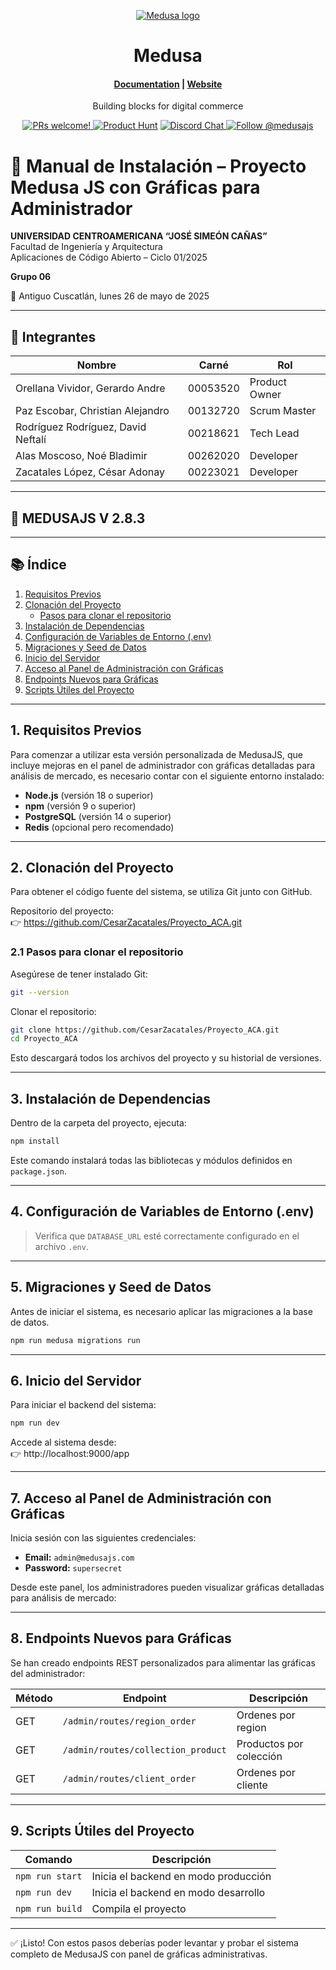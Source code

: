 <p align="center">
  <a href="https://www.medusajs.com">
  <picture>
    <source media="(prefers-color-scheme: dark)" srcset="https://user-images.githubusercontent.com/59018053/229103275-b5e482bb-4601-46e6-8142-244f531cebdb.svg">
    <source media="(prefers-color-scheme: light)" srcset="https://user-images.githubusercontent.com/59018053/229103726-e5b529a3-9b3f-4970-8a1f-c6af37f087bf.svg">
    <img alt="Medusa logo" src="https://user-images.githubusercontent.com/59018053/229103726-e5b529a3-9b3f-4970-8a1f-c6af37f087bf.svg">
    </picture>
  </a>
</p>
<h1 align="center">
  Medusa
</h1>

<h4 align="center">
  <a href="https://docs.medusajs.com">Documentation</a> |
  <a href="https://www.medusajs.com">Website</a>
</h4>

<p align="center">
  Building blocks for digital commerce
</p>
<p align="center">
  <a href="https://github.com/medusajs/medusa/blob/master/CONTRIBUTING.md">
    <img src="https://img.shields.io/badge/PRs-welcome-brightgreen.svg?style=flat" alt="PRs welcome!" />
  </a>
    <a href="https://www.producthunt.com/posts/medusa"><img src="https://img.shields.io/badge/Product%20Hunt-%231%20Product%20of%20the%20Day-%23DA552E" alt="Product Hunt"></a>
  <a href="https://discord.gg/xpCwq3Kfn8">
    <img src="https://img.shields.io/badge/chat-on%20discord-7289DA.svg" alt="Discord Chat" />
  </a>
  <a href="https://twitter.com/intent/follow?screen_name=medusajs">
    <img src="https://img.shields.io/twitter/follow/medusajs.svg?label=Follow%20@medusajs" alt="Follow @medusajs" />
  </a>
</p>

# 🧠 Manual de Instalación – Proyecto Medusa JS con Gráficas para Administrador

**UNIVERSIDAD CENTROAMERICANA “JOSÉ SIMEÓN CAÑAS”**  
Facultad de Ingeniería y Arquitectura  
Aplicaciones de Código Abierto – Ciclo 01/2025  

**Grupo 06**

📅 Antiguo Cuscatlán, lunes 26 de mayo de 2025  

---

## 👥 Integrantes

| Nombre                             | Carné     | Rol           |
|------------------------------------|-----------|----------------|
| Orellana Vividor, Gerardo Andre    | 00053520  | Product Owner  |
| Paz Escobar, Christian Alejandro   | 00132720  | Scrum Master   |
| Rodríguez Rodríguez, David Neftalí | 00218621  | Tech Lead      |
| Alas Moscoso, Noé Bladimir         | 00262020  | Developer      |
| Zacatales López, César Adonay      | 00223021  | Developer      |

---

## 🚀 MEDUSAJS V 2.8.3

---

## 📚 Índice

1. [Requisitos Previos](#1-requisitos-previos)  
2. [Clonación del Proyecto](#2-clonación-del-proyecto)  
   - [Pasos para clonar el repositorio](#21-pasos-para-clonar-el-repositorio)  
3. [Instalación de Dependencias](#3-instalación-de-dependencias)  
4. [Configuración de Variables de Entorno (.env)](#4-configuración-de-variables-de-entorno-env)  
5. [Migraciones y Seed de Datos](#5-migraciones-y-seed-de-datos)  
6. [Inicio del Servidor](#6-inicio-del-servidor)  
7. [Acceso al Panel de Administración con Gráficas](#7-acceso-al-panel-de-administración-con-gráficas)  
8. [Endpoints Nuevos para Gráficas](#8-endpoints-nuevos-para-gráficas)  
9. [Scripts Útiles del Proyecto](#9-scripts-útiles-del-proyecto)  

---

## 1. Requisitos Previos

Para comenzar a utilizar esta versión personalizada de MedusaJS, que incluye mejoras en el panel de administrador con gráficas detalladas para análisis de mercado, es necesario contar con el siguiente entorno instalado:

- **Node.js** (versión 18 o superior)  
- **npm** (versión 9 o superior)  
- **PostgreSQL** (versión 14 o superior)  
- **Redis** (opcional pero recomendado)

---

## 2. Clonación del Proyecto

Para obtener el código fuente del sistema, se utiliza Git junto con GitHub.

Repositorio del proyecto:  
👉 https://github.com/CesarZacatales/Proyecto_ACA.git

### 2.1 Pasos para clonar el repositorio

Asegúrese de tener instalado Git:

```bash
git --version
```

Clonar el repositorio:

```bash
git clone https://github.com/CesarZacatales/Proyecto_ACA.git
cd Proyecto_ACA
```

Esto descargará todos los archivos del proyecto y su historial de versiones.

---

## 3. Instalación de Dependencias

Dentro de la carpeta del proyecto, ejecuta:

```bash
npm install
```

Este comando instalará todas las bibliotecas y módulos definidos en `package.json`.

---

## 4. Configuración de Variables de Entorno (.env)

> Verifica que `DATABASE_URL` esté correctamente configurado en el archivo `.env`.

---

## 5. Migraciones y Seed de Datos

Antes de iniciar el sistema, es necesario aplicar las migraciones a la base de datos.

```bash
npm run medusa migrations run
```
---

## 6. Inicio del Servidor

Para iniciar el backend del sistema:

```bash
npm run dev
```

Accede al sistema desde:  
👉 http://localhost:9000/app

---

## 7. Acceso al Panel de Administración con Gráficas

Inicia sesión con las siguientes credenciales:

- **Email:** `admin@medusajs.com`  
- **Password:** `supersecret`

Desde este panel, los administradores pueden visualizar gráficas detalladas para análisis de mercado:

---

## 8. Endpoints Nuevos para Gráficas

Se han creado endpoints REST personalizados para alimentar las gráficas del administrador:

| Método | Endpoint                    | Descripción              |
|--------|-----------------------------|--------------------------|
| GET    | `/admin/routes/region_order`| Ordenes por region       |
| GET    | `/admin/routes/collection_product`| Productos por colección |
| GET    | `/admin/routes/client_order`| Ordenes por cliente |

---

## 9. Scripts Útiles del Proyecto

| Comando         | Descripción                              |
|-----------------|------------------------------------------|
| `npm run start` | Inicia el backend en modo producción     |
| `npm run dev`   | Inicia el backend en modo desarrollo     |
| `npm run build` | Compila el proyecto                      |

---

✅ ¡Listo! Con estos pasos deberías poder levantar y probar el sistema completo de MedusaJS con panel de gráficas administrativas.
